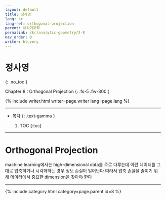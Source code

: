 ```yaml
---
layout: default
title: 정사영
lang: kr
lang-ref: orthogonal-projection
parent: 해석기하학
permalink: /kr/analytic-geometry/3-8
nav_order: 8
writer: bluvory
---
```


# 정사영
{: .no_toc }


Chapter 8 : Orthogonal Projection
{: .fs-5 .fw-300 }


{% include writer.html writer=page.writer lang=page.lang %}

---

- 목차
    {: .text-gamma }

    1. TOC
    {:toc}

---

# Orthogonal Projection
machine learning에서는 high-dimensional data를 주로 다루는데
이런 데이터를 그대로 압축하거나 시각화하는 경우 정보 손실이 일어난다
따라서 압축 손실을 줄이기 위해 데이터에서 중요한 dimension을 찾아야 한다

---

{% include category.html category=page.parent id=8 %}
